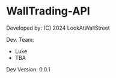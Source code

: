 # WallTrading-API

Developed by: (C) 2024 LookAtWallStreet

Dev. Team:
- Luke
- TBA

Dev Version: 0.0.1